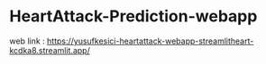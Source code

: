 # HeartAttack-Prediction-webapp

web link : https://yusufkesici-heartattack-webapp-streamlitheart-kcdka8.streamlit.app/
